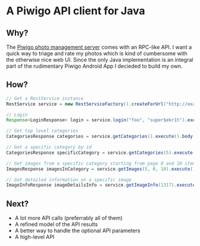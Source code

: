 # A Piwigo API client for Java

## Why?

The [Piwigo photo management server](https://piwigo.org/) comes with an RPC-like API. 
I want a quick way to triage and rate my photos which is kind of cumbersome with the otherwise nice web UI.
Since the only Java implementation is an integral part of the rudimentary Piwigo Android App I decieded to build my own.

## How?

```java
// Get a RestService instance
RestService service = new RestServiceFactory().createForUrl("http://example.com:8080/");

// Login
Response<LoginResponse> login = service.login("foo", "super$ekr1t").execute();

// Get top level categories
CategoriesResponse categories = service.getCategories().execute().body();

// Get a specific category by id
CategoriesResponse specificCategory = service.getCategories(5).execute().body();

// Get images from a specific category starting from page 0 and 10 items per page
ImagesResponse imagesInCategory = service.getImages(5, 0, 10).execute().body();

// Get detailed information on a specific image
ImageInfoResponse imageDetailsInfo = service.getImageInfo(1317).execute().body();
```

## Next?

* A lot more API calls (preferrably all of them)
* A refined model of the API results
* A better way to handle the optional API parameters
* A high-level API